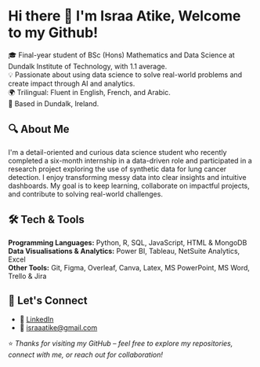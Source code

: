 
# Hi there 👋 I'm Israa Atike, Welcome to my Github!

🎓 Final-year student of BSc (Hons) Mathematics and Data Science at Dundalk Institute of Technology, with 1.1 average.  
💡 Passionate about using data science to solve real-world problems and create impact through AI and analytics.  
🌍 Trilingual: Fluent in English, French, and Arabic.  
📍 Based in Dundalk, Ireland.



## 🔍 About Me

I'm a detail-oriented and curious data science student who recently completed a six-month internship in a data-driven role and participated in a research project exploring the use of synthetic data for lung cancer detection. 
I enjoy transforming messy data into clear insights and intuitive dashboards. My goal is to keep learning, collaborate on impactful projects, and contribute to solving real-world challenges.



## 🛠️ Tech & Tools

**Programming Languages:** Python, R, SQL, JavaScript, HTML & MongoDB  
**Data Visualisations & Analytics:** Power BI, Tableau, NetSuite Analytics, Excel  
**Other Tools:** Git, Figma, Overleaf, Canva, Latex, MS PowerPoint, MS Word, Trello & Jira  

## 📣 Let's Connect

- 💼 [LinkedIn](https://www.linkedin.com/in/israa-atike-/)
- 📧 israaatike@gmail.com



⭐ *Thanks for visiting my GitHub – feel free to explore my repositories, connect with me, or reach out for collaboration!*

